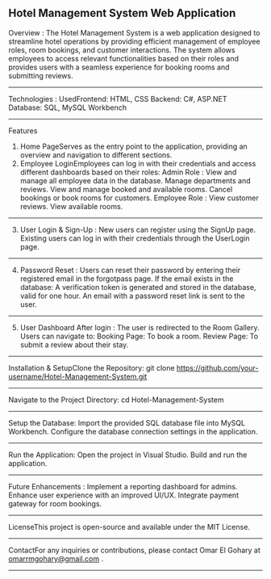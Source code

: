 Hotel Management System Web Application 
-----------------------------------------------------------------------------------------------------------------------

Overview : 
The Hotel Management System is a web application designed to streamline hotel operations by providing efficient management of employee roles, room bookings, and customer interactions. The system allows employees to access relevant functionalities based on their roles and provides users with a seamless experience for booking rooms and submitting reviews.

-----------------------------------------------------------------------------------------------------------------------

Technologies :
UsedFrontend: HTML, CSS
Backend: C#, ASP.NET
Database: SQL, MySQL Workbench

-----------------------------------------------------------------------------------------------------------------------

Features
1. Home PageServes as the entry point to the application, providing an overview and navigation to different sections.
2. Employee LoginEmployees can log in with their credentials and access different dashboards based on their roles:
  Admin Role :
    View and manage all employee data in the database.
    Manage departments and reviews.
    View and manage booked and available rooms.
    Cancel bookings or book rooms for customers.
  Employee Role :
    View customer reviews.
    View available rooms.
-----------------------------------------------------------------------------------------------------------------------
   
3. User Login & Sign-Up :
    New users can register using the SignUp page.
    Existing users can log in with their credentials through the UserLogin page.
 -----------------------------------------------------------------------------------------------------------------------
    
4. Password Reset :
  Users can reset their password by entering their registered email in the forgotpass page.
  If the email exists in the database:
    A verification token is generated and stored in the database, valid for one hour.
    An email with a password reset link is sent to the user.
-----------------------------------------------------------------------------------------------------------------------

5. User Dashboard After login :
  The user is redirected to the Room Gallery.
  Users can navigate to:
    Booking Page: To book a room.
    Review Page: To submit a review about their stay.


-----------------------------------------------------------------------------------------------------------------------
   
Installation & SetupClone the Repository:
  git clone https://github.com/your-username/Hotel-Management-System.git

-----------------------------------------------------------------------------------------------------------------------

Navigate to the Project Directory:
  cd Hotel-Management-System

-----------------------------------------------------------------------------------------------------------------------

Setup the Database:
  Import the provided SQL database file into MySQL Workbench.
  Configure the database connection settings in the application.

-----------------------------------------------------------------------------------------------------------------------

Run the Application:
  Open the project in Visual Studio.
  Build and run the application.

-----------------------------------------------------------------------------------------------------------------------

Future Enhancements :
  Implement a reporting dashboard for admins.
  Enhance user experience with an improved UI/UX.
  Integrate payment gateway for room bookings.

-----------------------------------------------------------------------------------------------------------------------

LicenseThis project is open-source and available under the MIT License.

-----------------------------------------------------------------------------------------------------------------------

ContactFor any inquiries or contributions, please contact Omar El Gohary at omarrmgohary@gmail.com .

-----------------------------------------------------------------------------------------------------------------------
